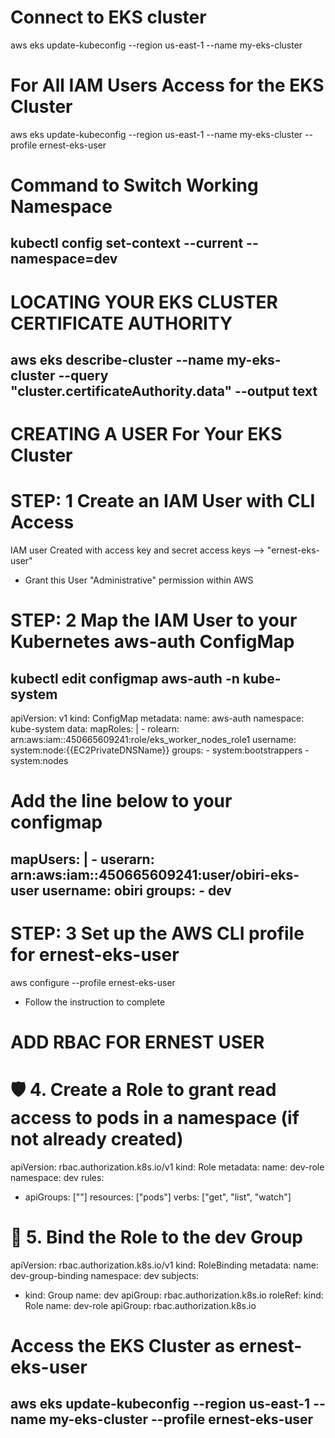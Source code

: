 # Connect to EKS cluster
aws eks update-kubeconfig --region us-east-1 --name my-eks-cluster

# For All IAM Users Access for the EKS Cluster
aws eks update-kubeconfig --region us-east-1 --name my-eks-cluster --profile ernest-eks-user

# Command to Switch Working Namespace
kubectl config set-context --current --namespace=dev
-----------------------------------------------------------------------------------------------------------
# LOCATING YOUR EKS CLUSTER CERTIFICATE AUTHORITY
aws eks describe-cluster --name my-eks-cluster --query "cluster.certificateAuthority.data" --output text
------------------------------------------------------------------------------------------------------------
# CREATING A USER For Your EKS Cluster

# STEP: 1 Create an IAM User with CLI Access
IAM user Created with access key and secret access keys --> "ernest-eks-user"
- Grant this User "Administrative" permission within AWS

# STEP: 2 Map the IAM User to your Kubernetes aws-auth ConfigMap
kubectl edit configmap aws-auth -n kube-system
-------------------------
apiVersion: v1
kind: ConfigMap
metadata:
  name: aws-auth
  namespace: kube-system
data:
  mapRoles: |
    - rolearn: arn:aws:iam::450665609241:role/eks_worker_nodes_role1
      username: system:node:{{EC2PrivateDNSName}}
      groups:
        - system:bootstrappers
        - system:nodes
# Add the line below to your configmap
  mapUsers: |
    - userarn: arn:aws:iam::450665609241:user/obiri-eks-user
      username: obiri
      groups:
        - dev
----------------------------
# STEP: 3 Set up the AWS CLI profile for ernest-eks-user
aws configure --profile ernest-eks-user
- Follow the instruction to complete 

# ADD RBAC FOR ERNEST USER
# 🛡️ 4. Create a Role to grant read access to pods in a namespace (if not already created)
apiVersion: rbac.authorization.k8s.io/v1
kind: Role
metadata:
  name: dev-role
  namespace: dev
rules:
  - apiGroups: [""]
    resources: ["pods"]
    verbs: ["get", "list", "watch"]

# 🔗 5. Bind the Role to the dev Group
apiVersion: rbac.authorization.k8s.io/v1
kind: RoleBinding
metadata:
  name: dev-group-binding
  namespace: dev
subjects:
  - kind: Group
    name: dev
    apiGroup: rbac.authorization.k8s.io
roleRef:
  kind: Role
  name: dev-role
  apiGroup: rbac.authorization.k8s.io

# Access the EKS Cluster as ernest-eks-user
aws eks update-kubeconfig --region us-east-1 --name my-eks-cluster --profile ernest-eks-user
-----------------------------------------------------------------------------------------------------------




